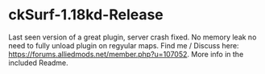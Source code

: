 # ckSurf-1.18kd-Release
Last seen version of a great plugin, server crash fixed. No memory leak no need to fully unload plugin on regyular maps.
Find me / Discuss here: https://forums.alliedmods.net/member.php?u=107052.
More info in the included Readme.
#
